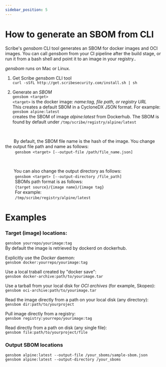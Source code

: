 ```yaml
---
sidebar_position: 5
---
```


# How to generate an SBOM from CLI

Scribe's *gensbom* CLI tool generates an SBOM for docker images and OCI images. You can call *gensbom* from your CI pipeline after the build stage, or run it from a bash shell and point it to an image in your registry..  

*gensbom* runs on Mac or Linux.

1. Get Scribe *gensbom* CLI tool  
```curl -sSfL http://get.scribesecurity.com/install.sh | sh```

2. Generate an *SBOM*  
```gensbom <target>```  
```<target>``` is the docker image: *name:tag, file path, or registry URL*  
This creates a default SBOM in a CycloneDX JSON format. For example:  
```gensbom alpine:latest```  
creates the SBOM of image *alpine:latest* from Dockerhub. The SBOM is found by default under ```/tmp/scribe/registry/alpine/latest```  

<br/>  

&nbsp;&nbsp;&nbsp;&nbsp;&nbsp;&nbsp;&nbsp;By default, the SBOM file name is the hash of the image. You change the output file path and name as follows:  
&nbsp;&nbsp;&nbsp;&nbsp;&nbsp;&nbsp;&nbsp;&nbsp;```gensbom <target> [--output-file /path/file_name.json]```  

<br/>  

&nbsp;&nbsp;&nbsp;&nbsp;&nbsp;&nbsp;&nbsp;You can also change the output directory as follows:  
&nbsp;&nbsp;&nbsp;&nbsp;&nbsp;&nbsp;&nbsp;&nbsp;```gensbom <target> [--output-directory /file_path]```  
&nbsp;&nbsp;&nbsp;&nbsp;&nbsp;&nbsp;&nbsp;&nbsp;SBOMs path format is as follows:  
&nbsp;&nbsp;&nbsp;&nbsp;&nbsp;&nbsp;&nbsp;&nbsp;```{target source}/{image name}/{image tag}```  
&nbsp;&nbsp;&nbsp;&nbsp;&nbsp;&nbsp;&nbsp;&nbsp;For example:  
&nbsp;&nbsp;&nbsp;&nbsp;&nbsp;&nbsp;&nbsp;&nbsp;```/tmp/scribe/registry/alpine/latest```

# Examples   

### Target (image) locations:

```gensbom yourrepo/yourimage:tag```    
By default the image is retrieved by dockerd on dockerhub.  

Explicitly use the *Docker* daemon:  
```gensbom docker:yourrepo/yourimage:tag ```  

Use a local traball created by "docker save":  
```gensbom docker-archive:path/to/yourimage.tar ```  

Use a tarball from your local disk for *OCI archives* (for example, Skopeo):  
```gensbom oci-archive:path/to/yourimage.tar ```  

Read the image directly from a path on your local disk (any directory):  
```gensbom dir:path/to/yourproject```  

Pull image directly from a registry:  
```gensbom registry:yourrepo/yourimage:tag```  

Read directly from a path on disk (any single file):  
```gensbom file:path/to/yourproject/file ```

### Output SBOM locations

```gensbom alpine:latest --output-file /your_sboms/sample-sbom.json  ```  
```gensbom alpine:latest --output-directory /your_sboms```
